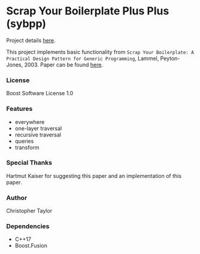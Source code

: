 <!-- Copyright (c) 2020 Christopher Taylor                                          -->
<!--                                                                                -->
<!--   Distributed under the Boost Software License, Version 1.0. (See accompanying -->
<!--   file LICENSE_1_0.txt or copy at http://www.boost.org/LICENSE_1_0.txt)        -->

# Scrap Your Boilerplate Plus Plus (sybpp)

Project details [here](http://www.github.com/ct-clmsn/sybpp/).

This project implements basic functionality from `Scrap Your Boilerplate: A Practical Design Pattern for Generic Programming`, Lammel, Peyton-Jones, 2003.
Paper can be found [here](https://www.microsoft.com/en-us/research/wp-content/uploads/2003/01/hmap.pdf).

### License

Boost Software License 1.0

### Features

* everywhere
* one-layer traversal
* recursive traversal
* queries
* transform

### Special Thanks

Hartmut Kaiser for suggesting this paper and an implementation of this paper.

### Author

Christopher Taylor

### Dependencies

* C++17
* Boost.Fusion
